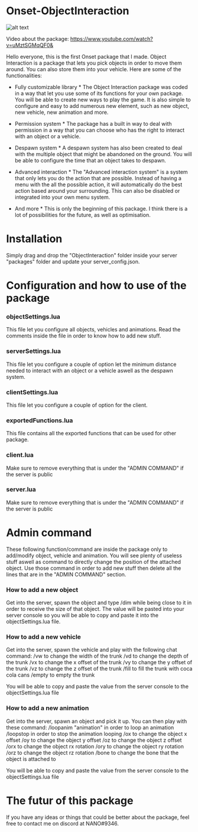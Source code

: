 # Onset-ObjectInteraction
![alt text](https://i.ytimg.com/vi/uMztSGMqQF0/maxresdefault.jpg)

Video about the package:
https://www.youtube.com/watch?v=uMztSGMqQF0&

Hello everyone, this is the first Onset package that I made. Object Interaction is a package that lets you pick objects in order to move them around. You can also store them into your vehicle. Here are some of the functionalities:

* Fully customizable library *
The Object Interaction package was coded in a way that let you use some of its functions for your own package. You will be able to create new ways to play the game. It is also simple to configure and easy to add numerous new element, such as new object, new vehicle, new animation and more.

* Permission system *
The package has a built in way to deal with permission in a way that you can choose who has the right to interact with an object or a vehicle.

* Despawn system *
A despawn system has also been created to deal with the multiple object that might be abandoned on the ground. You will be able to configure the time that an object takes to despawn.

* Advanced interaction *
The "Advanced interaction system" is a system that only lets you do the action that are possible. Instead of having a menu with the all the possible action, it will automatically do the best action based around your surrounding. This can also be disabled or integrated into your own menu system.

* And more *
This is only the beginning of this package. I think there is a lot of possibilities for the future, as well as optimisation.

# Installation

Simply drag and drop the "ObjectInteraction" folder inside your server "packages" folder and update your server_config.json.

# Configuration and how to use of the package

### objectSettings.lua ###
This file let you configure all objects, vehicles and animations. Read the comments inside the file in order to know how to add new stuff.

### serverSettings.lua ###
This file let you configure a couple of option let the minimum distance needed to interact with an object or a vehicle aswell as the despawn system.

### clientSettings.lua ###
This file let you configure a couple of option for the client.

### exportedFunctions.lua ###
This file contains all the exported functions that can be used for other package.

### client.lua ###
Make sure to remove everything that is under the "ADMIN COMMAND" if the server is public

### server.lua ###
Make sure to remove everything that is under the "ADMIN COMMAND" if the server is public

# Admin command
These following function/command are inside the package only to add/modify object, vehicle and animation. You will see plenty of useless stuff aswell as command to directly change the position of the attached object. Use those command in order to add new stuff then delete all the lines that are in the "ADMIN COMMAND" section.

### How to add a new object ###
Get into the server, spawn the object and type /dim while being close to it in order to receive the size of that object. The value will be pasted into your server console so you will be able to copy and paste it into the objectSettings.lua file.

### How to add a new vehicle ###
Get into the server, spawn the vehicle and play with the following chat command:
/vw to change the width of the trunk
/vd to change the depth of the trunk
/vx to change the x offset of the trunk
/vy to change the y offset of the trunk
/vz to change the z offset of the trunk
/fill to fill the trunk with coca cola cans
/empty to empty the trunk

You will be able to copy and paste the value from the server console to the objectSettings.lua file

### How to add a new animation ###
Get into the server, spawn an object and pick it up. You can then play with these command:
/loopanim "animation" in order to loop an animation
/loopstop in order to stop the animation looping
/ox to change the object x offset
/oy to change the object y offset
/oz to change the object z offset
/orx to change the object rx rotation
/ory to change the object ry rotation
/orz to change the object rz rotation
/bone to change the bone that the object is attached to

You will be able to copy and paste the value from the server console to the objectSettings.lua file

# The futur of this package #
If you have any ideas or things that could be better about the package, feel free to contact me on discord at NANO#9346.
